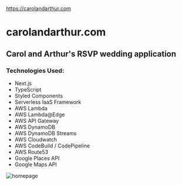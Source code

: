 https://carolandarthur.com

# carolandarthur.com

## Carol and Arthur's RSVP wedding application

### Technologies Used:

- Next.js
- TypeScript
- Styled Components
- Serverless IaaS Framework
- AWS Lambda
- AWS Lambda@Edge
- AWS API Gateway
- AWS DynamoDB
- AWS DynamoDB Streams
- AWS Cloudwatch
- AWS CodeBuild / CodePipeline
- AWS Route53
- Google Places API
- Google Maps API

![homepage](https://carolandarthur.com/screenshot-1.png)
